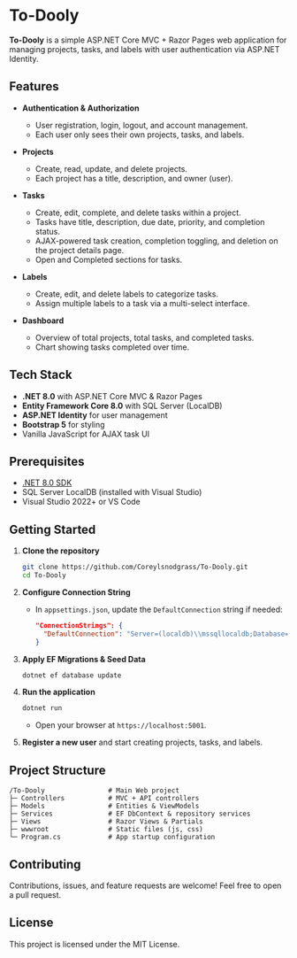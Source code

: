 # To-Dooly

**To-Dooly** is a simple ASP.NET Core MVC + Razor Pages web application for managing projects, tasks, and labels with user authentication via ASP.NET Identity.

## Features

* **Authentication & Authorization**

  * User registration, login, logout, and account management.
  * Each user only sees their own projects, tasks, and labels.

* **Projects**

  * Create, read, update, and delete projects.
  * Each project has a title, description, and owner (user).

* **Tasks**

  * Create, edit, complete, and delete tasks within a project.
  * Tasks have title, description, due date, priority, and completion status.
  * AJAX-powered task creation, completion toggling, and deletion on the project details page.
  * Open and Completed sections for tasks.

* **Labels**

  * Create, edit, and delete labels to categorize tasks.
  * Assign multiple labels to a task via a multi-select interface.

* **Dashboard**

  * Overview of total projects, total tasks, and completed tasks.
  * Chart showing tasks completed over time.

## Tech Stack

* **.NET 8.0** with ASP.NET Core MVC & Razor Pages
* **Entity Framework Core 8.0** with SQL Server (LocalDB)
* **ASP.NET Identity** for user management
* **Bootstrap 5** for styling
* Vanilla JavaScript for AJAX task UI

## Prerequisites

* [.NET 8.0 SDK](https://dotnet.microsoft.com/download)
* SQL Server LocalDB (installed with Visual Studio)
* Visual Studio 2022+ or VS Code

## Getting Started

1. **Clone the repository**

   ```bash
   git clone https://github.com/Coreylsnodgrass/To-Dooly.git
   cd To-Dooly
   ```

2. **Configure Connection String**

   * In `appsettings.json`, update the `DefaultConnection` string if needed:

     ```json
     "ConnectionStrings": {
       "DefaultConnection": "Server=(localdb)\\mssqllocaldb;Database=ToDoolyDB;Trusted_Connection=True;MultipleActiveResultSets=true"
     }
     ```

3. **Apply EF Migrations & Seed Data**

   ```bash
   dotnet ef database update
   ```

4. **Run the application**

   ```bash
   dotnet run
   ```

   * Open your browser at `https://localhost:5001`.

5. **Register a new user** and start creating projects, tasks, and labels.

## Project Structure

```
/To-Dooly                # Main Web project
├─ Controllers           # MVC + API controllers
├─ Models                # Entities & ViewModels
├─ Services              # EF DbContext & repository services
├─ Views                 # Razor Views & Partials
├─ wwwroot               # Static files (js, css)
└─ Program.cs            # App startup configuration
```

## Contributing

Contributions, issues, and feature requests are welcome! Feel free to open a pull request.

## License

This project is licensed under the MIT License.
